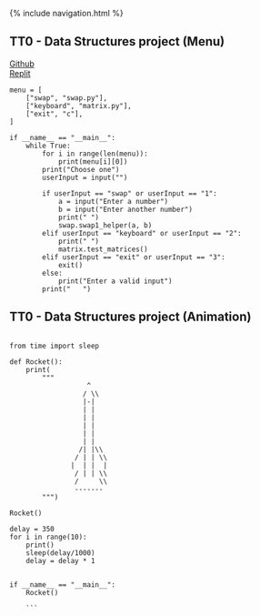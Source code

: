 {% include navigation.html %}



## TT0 - Data Structures project (Menu)
<a href="https://github.com/samayass/Tri3-Samaya">Github</a> <br>
<a href="https://replit.com/@Samayas/Tri3-Samaya-3#animation.py">Replit</a>

```
menu = [
    ["swap", "swap.py"],
    ["keyboard", "matrix.py"],
    ["exit", "c"],
]

if __name__ == "__main__":
    while True:
        for i in range(len(menu)):
            print(menu[i][0])
        print("Choose one")
        userInput = input("")

        if userInput == "swap" or userInput == "1":
            a = input("Enter a number")
            b = input("Enter another number")
            print(" ")
            swap.swap1_helper(a, b)
        elif userInput == "keyboard" or userInput == "2":
            print(" ")
            matrix.test_matrices()
        elif userInput == "exit" or userInput == "3":
            exit()
        else:
            print("Enter a valid input")
        print("   ")

```
## TT0 - Data Structures project (Animation)

```

from time import sleep

def Rocket():
    print(
        """
                   ^
                  / \\
                  |-|
                  | |
                  | |
                  | |
                  | |
                  | |
                 /| |\\
                / | | \\
               |  | |  |
                / | | \\
                /     \\
                -------
        """)

Rocket()

delay = 350
for i in range(10):
    print()
    sleep(delay/1000)
    delay = delay * 1


if __name__ == "__main__":
    Rocket()
    
    ```
